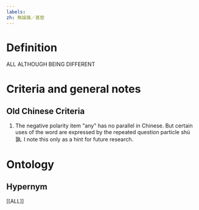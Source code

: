 ```yaml
---
labels: 
zh: 無論誰／甚麼
---
```


# Definition
ALL ALTHOUGH BEING DIFFERENT
# Criteria and general notes
## Old Chinese Criteria
1. The negative polarity item "any" has no parallel in Chinese. But certain uses of the word are expressed by the repeated question particle shú 孰. I note this only as a hint for future research.
# Ontology

## Hypernym
[[ALL]]